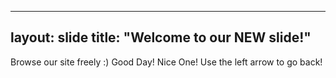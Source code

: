 
---
layout: slide
title: "Welcome to our NEW slide!"
---
Browse our site freely :) Good Day! Nice One!
Use the left arrow to go back!
